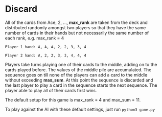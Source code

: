 # Discard
All of the cards from Ace, 2, …, **max_rank** are taken from the deck and distributed randomly amongst two players so that they have the same number of cards in their hands but not necessarily the same number of each rank, e.g. 
max_rank = 4  

    Player 1 hand: A, A, A, 2, 2, 3, 3, 4  
    
    Player 2 hand: A, 2, 2, 3, 3, 4, 4, 4  
    
Players take turns playing one of their cards to the middle, adding on to the cards played before. The values of the middle pile are accumulated. The sequence goes on till none of the players can add a card to the middle without exceeding **max_sum**. At this point the sequence is discarded and the last player to play a card in the sequence starts the next sequence. The player able to play all of their cards first wins.  

The default setup for this game is max_rank = 4 and max_sum = 11.  

To play against the AI with these default settings, just run ```python3 game.py```
